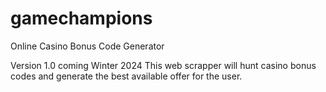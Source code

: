# gamechampions
Online Casino Bonus Code Generator

Version 1.0 coming Winter 2024
This web scrapper will hunt casino bonus codes and generate the best available offer for the user.
